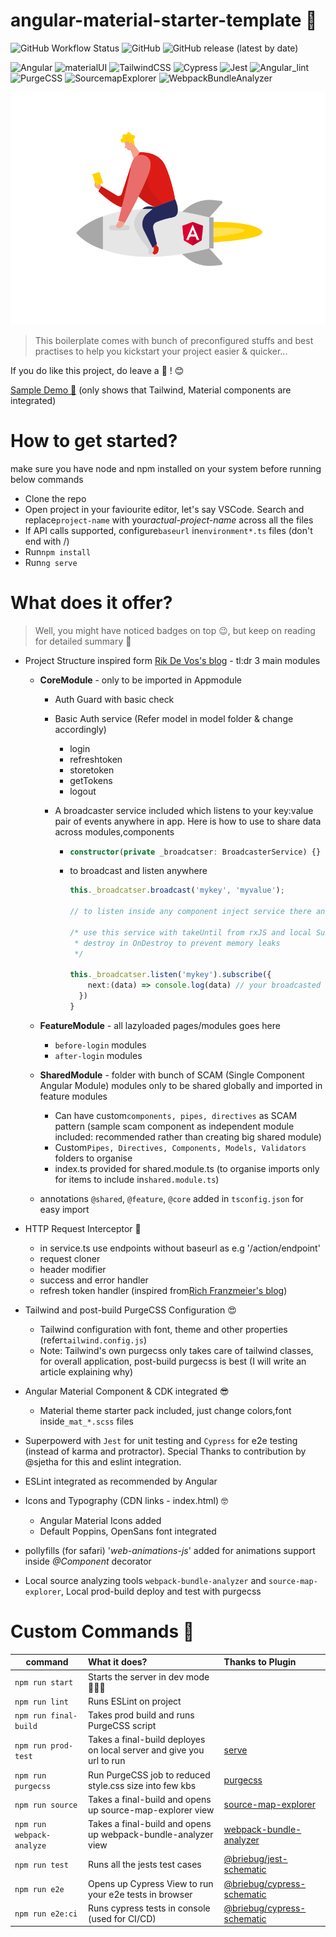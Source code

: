 # angular-material-starter-template 🍄

![GitHub Workflow Status](https://img.shields.io/github/workflow/status/sardapv/angular-material-starter-template/Lint-Tests-CypressTests-Build-Purgecss-Deploy?label=Lint-JestTests-CypressTests-Build-Purgecss-Deploy) ![GitHub](https://img.shields.io/github/license/sardapv/ng-material-starter-template) ![GitHub release (latest by date)](https://img.shields.io/github/v/release/sardapv/angular-material-starter-template)

![Angular](https://img.shields.io/badge/Angular-12.0.0-red) ![materialUI](https://img.shields.io/badge/angular--material-12.0.0-blue) ![TailwindCSS](https://img.shields.io/badge/tailwindcss-2.1.2-%2306B6D4) ![Cypress](https://img.shields.io/badge/cypress-7.5.0-%23012) ![Jest](https://img.shields.io/badge/jest-27.0.4-%2316C213) ![Angular_lint](https://img.shields.io/badge/angular--eslint-12.0.1-important) ![PurgeCSS](https://img.shields.io/badge/postbuild%20purgecss-4.0.3-blueviolet) ![SourcemapExplorer](https://img.shields.io/badge/source--map--explorer-2.5.2-ff69b4) ![WebpackBundleAnalyzer](https://img.shields.io/badge/webpack--bundle--analyzer-4.4.1-yellow)

![](./logoForThisRepo.svg)

> This boilerplate comes with bunch of preconfigured stuffs and best practises to help you kickstart your project easier & quicker...

If you do like this project, do leave a 🌟 ! 😊

[Sample Demo 🚀](https://sardapv.github.io/angular-material-starter-template/) (only shows that Tailwind, Material components are integrated)

# How to get started?

make sure you have node and npm installed on your system before running below commands

- Clone the repo
- Open project in your faviourite editor, let's say VSCode. Search and replace`project-name` with your*actual-project-name* across all the files
- If API calls supported, configure`baseurl` in`environment*.ts` files (don't end with /)
- Run`npm install`
- Run`ng serve`

# What does it offer?

> Well, you might have noticed badges on top 😉, but keep on reading for detailed summary 🍷

- Project Structure inspired form [Rik De Vos&#39;s blog](https://medium.com/dev-jam/5-tips-best-practices-to-organize-your-angular-project-e900db08702e) - tl:dr 3 main modules

  - **CoreModule** - only to be imported in Appmodule

    - Auth Guard with basic check
    - Basic Auth service (Refer model in model folder & change accordingly)

      - login
      - refreshtoken
      - storetoken
      - getTokens
      - logout

    - A broadcaster service included which listens to your key:value pair of events anywhere in app. Here is how to use to share data across modules,components

      - ```ts
        constructor(private _broadcatser: BroadcasterService) {}
        ```
      - to broadcast and listen anywhere

        ```ts
        this._broadcatser.broadcast('mykey', 'myvalue');

        // to listen inside any component inject service there and do simply below

        /* use this service with takeUntil from rxJS and local Subject &
         * destroy in OnDestroy to prevent memory leaks
         */

        this._broadcatser.listen('mykey').subscribe({
            next:(data) => console.log(data) // your broadcasted value
          })
        }
        ```

  - **FeatureModule** - all lazyloaded pages/modules goes here

    - `before-login` modules
    - `after-login` modules

  - **SharedModule** - folder with bunch of SCAM (Single Component Angular Module) modules only to be shared globally and imported in feature modules

    - Can have custom`components, pipes, directives` as SCAM pattern (sample scam component as independent module included: recommended rather than creating big shared module)
    - Custom`Pipes, Directives, Components, Models, Validators` folders to organise
    - index.ts provided for shared.module.ts (to organise imports only for items to include in`shared.module.ts`)

  - annotations `@shared`, `@feature`, `@core` added in `tsconfig.json` for easy import

- HTTP Request Interceptor 👀️

  - in service.ts use endpoints without baseurl as e.g '/action/endpoint'
  - request cloner
  - header modifier
  - success and error handler
  - refresh token handler (inspired from[Rich Franzmeier&#39;s blog](https://www.intertech.com/author/rich-franzmeier/ 'Posts by Rich Franzmeier'))

- Tailwind and post-build PurgeCSS Configuration 😍

  - Tailwind configuration with font, theme and other properties (refer`tailwind.config.js`)
  - Note: Tailwind's own purgecss only takes care of tailwind classes, for overall application, post-build purgecss is best (I will write an article explaining why)

- Angular Material Component & CDK integrated 😎

  - Material theme starter pack included, just change colors,font inside`_mat_*.scss` files

- Superpowerd with `Jest` for unit testing and `Cypress` for e2e testing (instead of karma and protractor). Special Thanks to contribution by @sjetha for this and eslint integration.
- ESLint integrated as recommended by Angular
- Icons and Typography (CDN links - index.html) 🤓

  - Angular Material Icons added
  - Default Poppins, OpenSans font integrated

- pollyfills (for safari) '_web-animations-js_' added for animations support inside _@Component_ decorator
- Local source analyzing tools `webpack-bundle-analyzer` and `source-map-explorer`, Local prod-build deploy and test with purgecss

# Custom Commands 💃

| command                   | What it does?                                                        | Thanks to Plugin                                                                       |
| ------------------------- | :------------------------------------------------------------------- | :------------------------------------------------------------------------------------- |
| `npm run start`           | Starts the server in dev mode 🤷🏻‍♂️                                     |                                                                                        |
| `npm run lint`            | Runs ESLint on project                                               |                                                                                        |
| `npm run final-build`     | Takes prod build and runs PurgeCSS script                            |                                                                                        |
| `npm run prod-test`       | Takes a final-build deployes on local server and give you url to run | [serve](https://www.npmjs.com/package/serve)                                           |
| `npm run purgecss`        | Run PurgeCSS job to reduced style.css size into few kbs              | [purgecss](https://www.npmjs.com/package/purgecss)                                     |
| `npm run source`          | Takes a final-build and opens up source-map-explorer view            | [source-map-explorer](https://www.npmjs.com/package/source-map-explorer)               |
| `npm run webpack-analyze` | Takes a final-build and opens up webpack-bundle-analyzer view        | [webpack-bundle-analyzer](https://www.npmjs.com/package/webpack-bundle-analyzer)       |
| `npm run test`            | Runs all the jests test cases                                        | [@briebug/jest-schematic](https://www.npmjs.com/package/@briebug/jest-schematic)       |
| `npm run e2e`             | Opens up Cypress View to run your e2e tests in browser               | [@briebug/cypress-schematic](https://www.npmjs.com/package/@briebug/cypress-schematic) |
| `npm run e2e:ci`          | Runs cypress tests in console (used for CI/CD)                       | [@briebug/cypress-schematic](https://www.npmjs.com/package/@briebug/cypress-schematic) |
